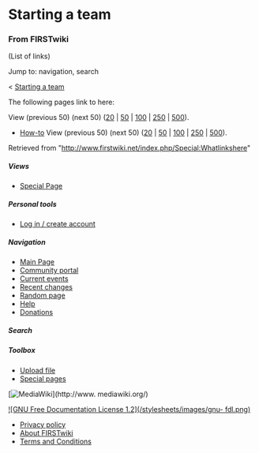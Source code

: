 # Starting a team

### From FIRSTwiki

(List of links)

Jump to: navigation, search

&lt; [Starting a team](/index.php?title=Starting_a_team&redirect=no "Starting
a team" )  

The following pages link to here:

View (previous 50) (next 50)
([20](/index.php?title=Special:Whatlinkshere/Starting_a_team&limit=20&from=0
"Special:Whatlinkshere/Starting a team" ) |
[50](/index.php?title=Special:Whatlinkshere/Starting_a_team&limit=50&from=0
"Special:Whatlinkshere/Starting a team" ) |
[100](/index.php?title=Special:Whatlinkshere/Starting_a_team&limit=100&from=0
"Special:Whatlinkshere/Starting a team" ) |
[250](/index.php?title=Special:Whatlinkshere/Starting_a_team&limit=250&from=0
"Special:Whatlinkshere/Starting a team" ) |
[500](/index.php?title=Special:Whatlinkshere/Starting_a_team&limit=500&from=0
"Special:Whatlinkshere/Starting a team" )).

  * [How-to](/index.php/How-to "How-to" )
View (previous 50) (next 50)
([20](/index.php?title=Special:Whatlinkshere/Starting_a_team&limit=20&from=0
"Special:Whatlinkshere/Starting a team" ) |
[50](/index.php?title=Special:Whatlinkshere/Starting_a_team&limit=50&from=0
"Special:Whatlinkshere/Starting a team" ) |
[100](/index.php?title=Special:Whatlinkshere/Starting_a_team&limit=100&from=0
"Special:Whatlinkshere/Starting a team" ) |
[250](/index.php?title=Special:Whatlinkshere/Starting_a_team&limit=250&from=0
"Special:Whatlinkshere/Starting a team" ) |
[500](/index.php?title=Special:Whatlinkshere/Starting_a_team&limit=500&from=0
"Special:Whatlinkshere/Starting a team" )).

Retrieved from "<http://www.firstwiki.net/index.php/Special:Whatlinkshere>"

##### Views

  * [Special Page](/index.php/Special:Whatlinkshere/Starting_a_team)

##### Personal tools

  * [Log in / create account](/index.php?title=Special:Userlogin&returnto=Special:Whatlinkshere)

[](/index.php/Main_Page "Main Page" )

##### Navigation

  * [Main Page](/index.php/Main_Page)
  * [Community portal](/index.php/FIRSTwiki:Community_portal)
  * [Current events](/index.php/Current_events)
  * [Recent changes](/index.php/Special:Recentchanges)
  * [Random page](/index.php/Special:Random)
  * [Help](/index.php/Help:Contents)
  * [Donations](/index.php/FIRSTwiki:Site_support)

##### Search



##### Toolbox

  * [Upload file](/index.php/Special:Upload)
  * [Special pages](/index.php/Special:Specialpages)

[![MediaWiki](/skins/common/images/poweredby_mediawiki_88x31.png)](http://www.
mediawiki.org/)

[![GNU Free Documentation License 1.2](/stylesheets/images/gnu-
fdl.png)](http://www.gnu.org/copyleft/fdl.html)

  * [Privacy policy](/index.php/FIRSTwiki:Privacy_policy "FIRSTwiki:Privacy policy" )
  * [About FIRSTwiki](/index.php/FIRSTwiki:About "FIRSTwiki:About" )
  * [Terms and Conditions](/index.php/FIRSTwiki:Terms_and_conditions "FIRSTwiki:Terms and conditions" )

